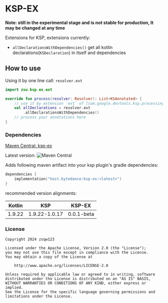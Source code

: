 # KSP-EX

**Note: still in the experimental stage and is not stable for production, It may be changed at any time**

Extensions for KSP, extensions currently:

- `allDeclarationsWithDependencies()` get all kotlin declarations(`KSDeclaration`) in itself and dependencies

## How to use

Using it by one line call: `resolver.ext`

```kotlin
import zsu.ksp.ex.ext

override fun process(resolver: Resolver): List<KSAnnotated> {
    // use it by extension `ext` of [com.google.devtools.ksp.processing.Resolver]
    val allDeclarations = resolver.ext
        .allDeclarationsWithDependencies()
    // process your annotations here
}
```

### Dependencies
[Maven Central: ksp-ex](https://central.sonatype.com/artifact/host.bytedance/ksp-ex)

Latest version: ![Maven Central](https://img.shields.io/maven-central/v/host.bytedance/ksp-ex)

Adds following maven artifact into your ksp plugin's gradle dependencies:

```kotlin
dependencies {
    implementation("host.bytedance:ksp-ex:<latest>")
}
```

recommended version alignments:

| Kotlin | KSP           | KSP-EX     |
|--------|---------------|------------|
| 1.9.22 | 1.9.22-1.0.17 | 0.0.1-beta |

### License

```
Copyright 2024 zsqw123

Licensed under the Apache License, Version 2.0 (the "License");
you may not use this file except in compliance with the License.
You may obtain a copy of the License at

    http://www.apache.org/licenses/LICENSE-2.0

Unless required by applicable law or agreed to in writing, software
distributed under the License is distributed on an "AS IS" BASIS,
WITHOUT WARRANTIES OR CONDITIONS OF ANY KIND, either express or implied.
See the License for the specific language governing permissions and
limitations under the License.
```
